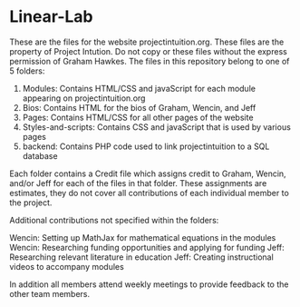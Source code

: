 # Linear-Lab
These are the files for the website projectintuition.org. These files are the property of Project Intution. Do not copy or these files without the express permission of Graham Hawkes. The files in this repository belong to one of 5 folders:

1. Modules: Contains HTML/CSS and javaScript for each module appearing on projectintuition.org
2. Bios: Contains HTML for the bios of Graham, Wencin, and Jeff
3. Pages: Contains HTML/CSS for all other pages of the website
4. Styles-and-scripts: Contains CSS and javaScript that is used by various pages
5. backend: Contains PHP code used to link projectintuition to a SQL database

Each folder contains a Credit file which assigns credit to Graham, Wencin, and/or Jeff for each of the files in that folder.  These assignments are estimates, they do not cover all contributions of each individual member to the project. 

Additional contributions not specified within the folders:

Wencin: Setting up MathJax for mathematical equations in the modules
Wencin: Researching funding opportunities and applying for funding
Jeff: Researching relevant literature in education
Jeff: Creating instructional videos to accompany modules

In addition all members attend weekly meetings to provide feedback to the other team members.


